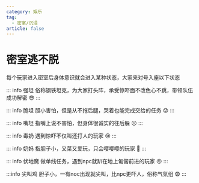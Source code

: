 ```yaml
---
category: 娱乐
tag:
  - 密室/沉浸
article: false
---
```


# 密室逃不脱

每个玩家进入密室后身体意识就会进入某种状态，大家来对号入座以下状态

::: info 强坦
俗称钢铁坦克，为大家打头阵，承受惊吓面不改色心不跳，带领队伍成功解密 :sunglasses:
:::

::: info 脆坦
胆小害怕，但是从不拖后腿，哭着也能完成交给的任务 :worried:
:::

::: info 嘴坦
指嘴上说不害怕，但身体很诚实的往后躲 :frowning_face:
:::

::: info 毒奶
遇到惊吓不仅叫还打人的玩家 :cry:
:::

::: info 奶妈
指胆子小，又菜又爱玩，只会嘤嘤嘤的玩家 :pleading_face:
:::

::: info 伏地魔 
做单线任务，遇到npc就趴在地上匍匐前进的玩家 :confounded:
:::

:::info 尖叫鸡
胆子小，一有noc出现就尖叫，比npc更吓人，俗称气氛组 :fearful:
:::